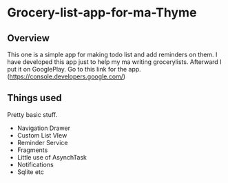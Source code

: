 # Grocery-list-app-for-ma-Thyme

## Overview
This one is a simple app for making todo list and add reminders on them. I have developed this app just to help my ma writing grocerylists.
Afterward I put it on GooglePlay. Go to this link for the app. (https://console.developers.google.com/)

## Things used
Pretty basic stuff. 
* Navigation Drawer
* Custom List VIew
* Reminder Service
* Fragments
* Little use of AsynchTask
* Notifications
* Sqlite
etc
